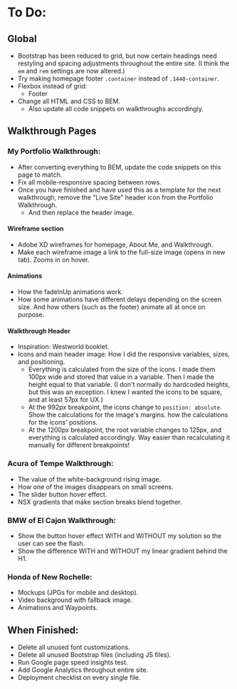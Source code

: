 # To Do:

## Global

- Bootstrap has been reduced to grid, but now certain headings need restyling and spacing adjustments throughout the entire site. (I think the `em` and `rem` settings are now altered.)
- Try making homepage footer `.container` instead of `.1440-container`.
- Flexbox instead of grid:
  - Footer
- Change all HTML and CSS to BEM.
  - Also update all code snippets on walkthroughs accordingly.

## Walkthrough Pages

### My Portfolio Walkthrough:

- After converting everything to BEM, update the code snippets on this page to match.
- Fix all mobile-responsive spacing between rows.
- Once you have finished and have used this as a template for the next walkthrough, remove the "Live Site" header icon from the Portfolio Walkthrough.
  - And then replace the header image.

#### Wireframe section
- Adobe XD wireframes for homepage, About Me, and Walkthrough.
- Make each wireframe image a link to the full-size image (opens in new tab). Zooms in on hover.

#### Animations
- How the fadeInUp animations work.
- How some animations have different delays depending on the screen size. And how others (such as the footer) animate all at once on purpose.

#### Walkthrough Header
- Inspiration: Westworld booklet.
- Icons and main header image: How I did the responsive variables, sizes, and positioning.
  - Everything is calculated from the size of the icons. I made them 100px wide and stored that value in a variable. Then I made the height equal to that variable. (I don't normally do hardcoded heights, but this was an exception. I knew I wanted the icons to be square, and at least 57px for UX.)
  - At the 992px breakpoint, the icons change to `position: absolute`. Show the calculations for the image's margins. how the calculations for the icons' positions.
  - At the 1200px breakpoint, the root variable changes to 125px, and everything is calculated accordingly. Way easier than recalculating it manually for different breakpoints!


### Acura of Tempe Walkthrough:

- The value of the white-background rising image.
- How one of the images disappears on small screens.
- The slider button hover effect.
- NSX gradients that make section breaks blend together.


### BMW of El Cajon Walkthrough:

- Show the button hover effect WITH and WITHOUT my solution so the user can see the flash.
- Show the difference WITH and WITHOUT my linear gradient behind the H1.

### Honda of New Rochelle:

- Mockups (JPGs for mobile and desktop).
- Video background with fallback image.
- Animations and Waypoints.


## When Finished:

- Delete all unused font customizations.
- Delete all unused Bootstrap files (including JS files).
- Run Google page speed insights test.
- Add Google Analytics throughout entire site.
- Deployment checklist on every single file.